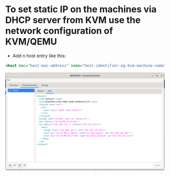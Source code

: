 # To set static IP on the machines via DHCP server from KVM use the network configuration of KVM/QEMU
* Add n host entry like this:
```xml
<host mac="host-mac-address" name="host-identifier-eg-kvm-machine-name" ip="desired-ip-addres-in-range-above" />
```
<img src="./kvm-dhcp.png" />